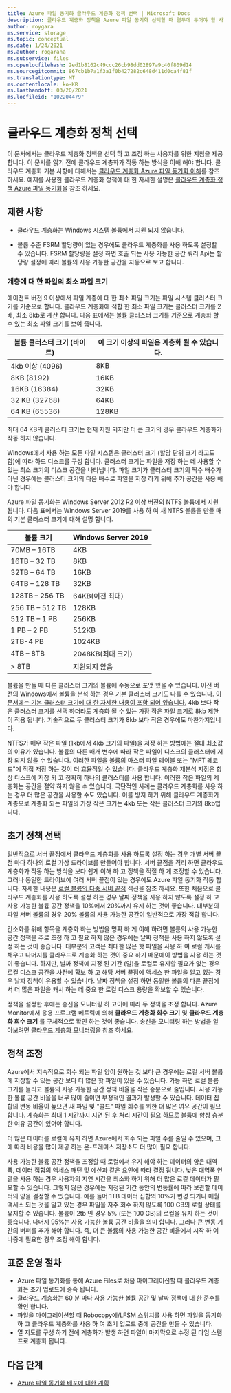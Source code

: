 ```yaml
---
title: Azure 파일 동기화 클라우드 계층화 정책 선택 | Microsoft Docs
description: 클라우드 계층화 정책을 Azure 파일 동기화 선택할 때 염두에 두어야 할 사항에 대 한 세부 정보입니다.
author: roygara
ms.service: storage
ms.topic: conceptual
ms.date: 1/24/2021
ms.author: rogarana
ms.subservice: files
ms.openlocfilehash: 2ed1b8162c49ccc26cb98dd02897a9c40f809d14
ms.sourcegitcommit: 867cb1b7a1f3a1f0b427282c648d411d0ca4f81f
ms.translationtype: MT
ms.contentlocale: ko-KR
ms.lasthandoff: 03/20/2021
ms.locfileid: "102204479"
---
```

# <a name="choose-cloud-tiering-policies"></a>클라우드 계층화 정책 선택

이 문서에서는 클라우드 계층화 정책을 선택 하 고 조정 하는 사용자를 위한 지침을 제공 합니다. 이 문서를 읽기 전에 클라우드 계층화가 작동 하는 방식을 이해 해야 합니다. 클라우드 계층화 기본 사항에 대해서는 [클라우드 계층화 Azure 파일 동기화 이해](storage-sync-cloud-tiering-overview.md)를 참조 하세요. 예제를 사용한 클라우드 계층화 정책에 대 한 자세한 설명은 [클라우드 계층화 정책 Azure 파일 동기화](storage-sync-cloud-tiering-policy.md)을 참조 하세요.

## <a name="limitations"></a>제한 사항
- 클라우드 계층화는 Windows 시스템 볼륨에서 지원 되지 않습니다.

- 볼륨 수준 FSRM 할당량이 있는 경우에도 클라우드 계층화를 사용 하도록 설정할 수 있습니다. FSRM 할당량을 설정 하면 호출 되는 사용 가능한 공간 쿼리 Api는 할당량 설정에 따라 볼륨의 사용 가능한 공간을 자동으로 보고 합니다. 

### <a name="minimum-file-size-for-a-file-to-tier"></a>계층에 대 한 파일의 최소 파일 크기

에이전트 버전 9 이상에서 파일 계층에 대 한 최소 파일 크기는 파일 시스템 클러스터 크기를 기준으로 합니다. 클라우드 계층화에 적합 한 최소 파일 크기는 클러스터 크기를 2 배, 최소 8kb로 계산 합니다. 다음 표에서는 볼륨 클러스터 크기를 기준으로 계층화 할 수 있는 최소 파일 크기를 보여 줍니다.

|볼륨 클러스터 크기 (바이트) |이 크기 이상의 파일은 계층화 될 수 있습니다.  |
|----------------------------|---------|
|4kb 이상 (4096)      | 8KB    |
|8KB (8192)                 | 16KB   |
|16KB (16384)               | 32KB   |
|32 KB (32768)               | 64KB   |
|64 KB (65536)    | 128KB  |

최대 64 KB의 클러스터 크기는 현재 지원 되지만 더 큰 크기의 경우 클라우드 계층화가 작동 하지 않습니다.

Windows에서 사용 하는 모든 파일 시스템은 클러스터 크기 (할당 단위 크기 라고도 함)에 따라 하드 디스크를 구성 합니다. 클러스터 크기는 파일을 저장 하는 데 사용할 수 있는 최소 크기의 디스크 공간을 나타냅니다. 파일 크기가 클러스터 크기의 짝수 배수가 아닌 경우에는 클러스터 크기의 다음 배수로 파일을 저장 하기 위해 추가 공간을 사용 해야 합니다.

Azure 파일 동기화는 Windows Server 2012 R2 이상 버전의 NTFS 볼륨에서 지원 됩니다. 다음 표에서는 Windows Server 2019를 사용 하 여 새 NTFS 볼륨을 만들 때의 기본 클러스터 크기에 대해 설명 합니다.

|볼륨 크기    |Windows Server 2019             |
|---------------|--------------------------------|
|70MB – 16TB   | 4KB                |
|16TB – 32 TB   | 8KB                |
|32TB – 64 TB   | 16KB               |
|64TB – 128 TB  | 32KB               |
|128TB – 256 TB | 64KB(이전 최대) |
|256 TB – 512 TB| 128KB              |
|512 TB – 1 PB  | 256KB              |
|1 PB – 2 PB    | 512KB              |
|2TB-4 PB    | 1024KB             |
|4TB – 8TB    | 2048KB(최대 크기)  |
|> 8TB         | 지원되지 않음       |

볼륨을 만들 때 다른 클러스터 크기의 볼륨에 수동으로 포맷 했을 수 있습니다. 이전 버전의 Windows에서 볼륨을 분석 하는 경우 기본 클러스터 크기도 다를 수 있습니다. [이 문서에는 기본 클러스터 크기에 대 한 자세한 내용이 포함 되어 있습니다.](https://support.microsoft.com/help/140365/default-cluster-size-for-ntfs-fat-and-exfat) 4kb 보다 작은 클러스터 크기를 선택 하더라도 계층화 될 수 있는 가장 작은 파일 크기로 8kb 제한이 적용 됩니다. 기술적으로 두 클러스터 크기가 8kb 보다 작은 경우에도 마찬가지입니다.

NTFS가 매우 작은 파일 (1kb에서 4kb 크기의 파일)을 저장 하는 방법에는 절대 최소값의 이유가 있습니다. 볼륨의 다른 매개 변수에 따라 작은 파일이 디스크의 클러스터에 저장 되지 않을 수 있습니다. 이러한 파일을 볼륨의 마스터 파일 테이블 또는 "MFT 레코드"에 직접 저장 하는 것이 더 효율적일 수 있습니다. 클라우드 계층화 재분석 지점은 항상 디스크에 저장 되 고 정확히 하나의 클러스터를 사용 합니다. 이러한 작은 파일의 계층화는 공간을 절약 하지 않을 수 있습니다. 극단적인 사례는 클라우드 계층화를 사용 하는 경우 더 많은 공간을 사용할 수도 있습니다. 이를 방지 하기 위해 클라우드 계층화가 계층으로 계층화 되는 파일의 가장 작은 크기는 4kb 또는 작은 클러스터 크기의 8kb입니다. 

## <a name="selecting-your-initial-policies"></a>초기 정책 선택

일반적으로 서버 끝점에서 클라우드 계층화를 사용 하도록 설정 하는 경우 개별 서버 끝점 마다 하나의 로컬 가상 드라이브를 만들어야 합니다. 서버 끝점을 격리 하면 클라우드 계층화가 작동 하는 방식을 보다 쉽게 이해 하 고 정책을 적절 하 게 조정할 수 있습니다. 그러나 동일한 드라이브에 여러 서버 끝점이 있는 경우에도 Azure 파일 동기화 작동 합니다. 자세한 내용은 [로컬 볼륨의 다중 서버 끝점](storage-sync-cloud-tiering-policy.md#multiple-server-endpoints-on-a-local-volume) 섹션을 참조 하세요. 또한 처음으로 클라우드 계층화를 사용 하도록 설정 하는 경우 날짜 정책을 사용 하지 않도록 설정 하 고 사용 가능한 볼륨 공간 정책을 10%에서 20%까지 유지 하는 것이 좋습니다. 대부분의 파일 서버 볼륨의 경우 20% 볼륨의 사용 가능한 공간이 일반적으로 가장 적합 합니다.

간소화를 위해 항목을 계층화 하는 방법을 명확 하 게 이해 하려면 볼륨의 사용 가능한 공간 정책을 주로 조정 하 고 필요 하지 않은 경우에는 날짜 정책을 사용 하지 않도록 설정 하는 것이 좋습니다. 대부분의 고객은 최대한 많은 핫 파일을 사용 하 여 로컬 캐시를 채우고 나머지를 클라우드로 계층화 하는 것이 중요 하기 때문에이 방법을 사용 하는 것이 좋습니다. 하지만, 날짜 정책에 지정 된 기간 (일)을 로컬로 유지할 필요가 없는 경우 로컬 디스크 공간을 사전에 확보 하 고 해당 서버 끝점에 액세스 한 파일을 알고 있는 경우 날짜 정책이 유용할 수 있습니다. 날짜 정책을 설정 하면 동일한 볼륨의 다른 끝점에서 더 많은 파일을 캐시 하는 데 중요 한 로컬 디스크 용량을 확보할 수 있습니다.

정책을 설정한 후에는 송신을 모니터링 하 고이에 따라 두 정책을 조정 합니다. Azure Monitor에서 응용 프로그램 메트릭에 의해 **클라우드 계층화 회수 크기** 및 **클라우드 계층화 회수 크기** 를 구체적으로 확인 하는 것이 좋습니다. 송신을 모니터링 하는 방법을 알아보려면 [클라우드 계층화 모니터링](storage-sync-monitor-cloud-tiering.md)을 참조 하세요.

## <a name="adjusting-your-policies"></a>정책 조정

Azure에서 지속적으로 회수 되는 파일 양이 원하는 것 보다 큰 경우에는 로컬 서버 볼륨에 저장할 수 있는 공간 보다 더 많은 핫 파일이 있을 수 있습니다. 가능 하면 로컬 볼륨 크기를 늘리고 볼륨의 사용 가능한 공간 정책 비율을 작은 증분으로 줄입니다. 사용 가능한 볼륨 공간 비율을 너무 많이 줄이면 부정적인 결과가 발생할 수 있습니다. 데이터 집합의 변동 비율이 높으면 새 파일 및 "콜드" 파일 회수를 위한 더 많은 여유 공간이 필요 합니다. 계층화는 최대 1 시간까지 지연 된 후 처리 시간이 필요 하므로 볼륨에 항상 충분 한 여유 공간이 있어야 합니다.

더 많은 데이터를 로컬에 유지 하면 Azure에서 회수 되는 파일 수를 줄일 수 있으며, 그에 따라 비용을 많이 제공 하는 온-프레미스 저장소도 더 많이 필요 합니다. 

사용 가능한 볼륨 공간 정책을 조정할 때 로컬에서 유지 해야 하는 데이터의 양은 대역폭, 데이터 집합의 액세스 패턴 및 예산과 같은 요인에 따라 결정 됩니다. 낮은 대역폭 연결을 사용 하는 경우 사용자의 지연 시간을 최소화 하기 위해 더 많은 로컬 데이터가 필요할 수 있습니다. 그렇지 않은 경우에는 지정된 기간 동안의 변동률에 따라 보관할 데이터의 양을 결정할 수 있습니다. 예를 들어 1TB 데이터 집합의 10%가 변경 되거나 매월 액세스 되는 것을 알고 있는 경우 파일을 자주 회수 하지 않도록 100 GB의 로컬 상태를 유지할 수 있습니다. 볼륨이 2tb 인 경우 5% (또는 100 GB)의 로컬을 유지 하는 것이 좋습니다. 나머지 95%는 사용 가능한 볼륨 공간 비율을 의미 합니다. 그러나 큰 변동 기간의 버퍼를 추가 해야 합니다. 즉, 더 큰 볼륨의 사용 가능한 공간 비율에서 시작 하 여 나중에 필요한 경우 조정 해야 합니다.

## <a name="standard-operating-procedures"></a>표준 운영 절차

- Azure 파일 동기화를 통해 Azure Files로 처음 마이그레이션할 때 클라우드 계층화는 초기 업로드에 종속 됩니다.
- 클라우드 계층화는 60 분 마다 사용 가능한 볼륨 공간 및 날짜 정책에 대 한 준수를 확인 합니다.
- 파일을 마이그레이션할 때 Robocopy에/LFSM 스위치를 사용 하면 파일을 동기화 하 고 클라우드 계층화를 사용 하 여 초기 업로드 중에 공간을 만들 수 있습니다. 
- 열 지도를 구성 하기 전에 계층화가 발생 하면 파일이 마지막으로 수정 된 타임 스탬프로 계층화 됩니다.

## <a name="next-steps"></a>다음 단계
* [Azure 파일 동기화 배포에 대한 계획](storage-sync-files-planning.md)
